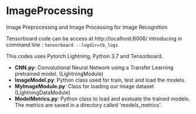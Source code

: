 # ImageProcessing
Image Preprocessing and Image Processing for Image Recognition

 Tensorboard code can be access at http://localhost:6006/ introducing in command line : `tensorboard --logdir=tb_logs`

This codes uses Pytorch Lightning, Python 3.7 and Tensorboard. 

- **CNN.py**: Convolutional Neural Network using a Transfer Learning pretrained model. (LightningModule)
- **ImageModel.py**: Python class used for train, test and load the models. 
- **MyImageModule.py**: Class for loading our image dataset (LightningDataModule)
- **ModelMetrics.py**: Python class to load and evaluate the trained models. The metrics are saved in a directory called 'models_metrics'. 

 


 